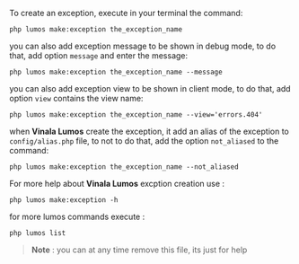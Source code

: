 To create an exception, execute in your terminal the command:

    php lumos make:exception the_exception_name

you can also add exception message to be shown in debug mode, to do that, add option `message` and enter the message:

    php lumos make:exception the_exception_name --message

you can also add exception view to be shown in client mode, to do that, add option `view` contains the view name:

    php lumos make:exception the_exception_name --view='errors.404'

when **Vinala Lumos** create the exception, it add an alias of the exception to `config/alias.php` file, to not to do that, add the option `not_aliased` to the  command:

    php lumos make:exception the_exception_name --not_aliased

For more help about **Vinala Lumos** excption creation use :

    php lumos make:exception -h
    
for more lumos commands execute :

    php lumos list

 > **Note** : you can at any time remove this file, its just for help